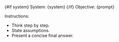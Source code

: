 {#if system}
System: {system}
{/if}
Objective:
{prompt}

Instructions:
- Think step by step.
- State assumptions.
- Present a concise final answer.

